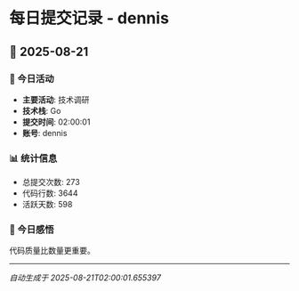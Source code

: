# 每日提交记录 - dennis

## 📅 2025-08-21

### 🎯 今日活动
- **主要活动**: 技术调研
- **技术栈**: Go
- **提交时间**: 02:00:01
- **账号**: dennis

### 📊 统计信息
- 总提交次数: 273
- 代码行数: 3644
- 活跃天数: 598

### 💭 今日感悟
代码质量比数量更重要。

---
*自动生成于 2025-08-21T02:00:01.655397*
